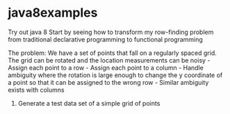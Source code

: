 # java8examples
Try out java 8
Start by seeing how to transform my row-finding problem from traditional declarative programming to functional programming

The problem:
    We have a set of points that fall on a regularly spaced grid.  The grid can be rotated and the location measurements can be noisy
    - Assign each point to a row
    - Assign each point to a column
    - Handle ambiguity where the rotation is large enough to change the y coordinate of a point so that it can be assigned to the wrong row
    - Similar ambiguity exists with columns
    

1. Generate a test data set of a simple grid of points